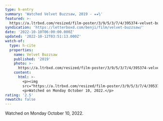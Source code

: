 ```yaml
---
type: h-entry
summary: 'Watched Velvet Buzzsaw, 2019 - ★★½'
featured: >-
  https://a.ltrbxd.com/resized/film-poster/3/9/5/3/7/4/395374-velvet-buzzsaw-0-600-0-900-crop.jpg?v=87d7a65728
syndication: 'https://letterboxd.com/benji/film/velvet-buzzsaw/'
date: '2022-10-10T06:00:00.000Z'
updated: '2022-10-12T03:51:13.000Z'
watch-of:
  type: h-cite
  properties:
    name: Velvet Buzzsaw
    published: '2019'
    photo: >-
      https://a.ltrbxd.com/resized/film-poster/3/9/5/3/7/4/395374-velvet-buzzsaw-0-600-0-900-crop.jpg?v=87d7a65728
    content:
      html: >-
        <p><img
        src="https://a.ltrbxd.com/resized/film-poster/3/9/5/3/7/4/395374-velvet-buzzsaw-0-600-0-900-crop.jpg?v=87d7a65728"/></p>
        <p>Watched on Monday October 10, 2022.</p>
rating: '2.5'
rewatch: false
---
```

Watched on Monday October 10, 2022.
